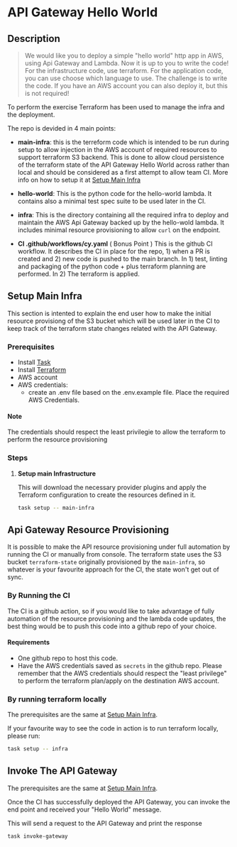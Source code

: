 # API Gateway Hello World

## Description


> We would like you to deploy a simple "hello world" http app in AWS, using Api Gateway and Lambda.
Now it is up to you to write the code!
For the infrastructure code, use terraform.
For the application code, you can use choose which language to use.
The challenge is to write the code.
If you have an AWS account you can also deploy it, but this is not required!

To perform the exercise Terraform has been used to manage the infra and the deployment.

The repo is devided in 4 main points:

- **main-infra**:
  this is the terreform code which is intended to be run during setup to allow injection in the AWS account of required resources to support terraform S3 backend. This is done to allow cloud persistence of the terraform state of the API Gateway Hello World across rather than local and should be considered as a first attempt to allow team CI. More info on how to setup it at [Setup Main Infra](#setup-main-infra)

- **hello-world**:
  This is the python code for the hello-world lambda. It contains also a minimal test spec suite to be used later in the CI.

- **infra**:
  This is the directory containing all the required infra to deploy and maintain the AWS Api Gateway backed up by the hello-wold lambda. It includes minimal resource provisioning to allow `curl` on the endpoint.

- **CI .github/workflows/cy.yaml** ( Bonus Point )
  This is the github CI workflow. It describes the CI in place for the repo, 1) when a PR is created and 2) new code is pushed to the main branch.
  In 1) test, linting and packaging of the python code + plus terraform planning are performed.
  In 2) The terraform is applied.

## Setup Main Infra

This section is intented to explain the end user how to make the initial resource provisiong of the S3 bucket which will be used later in the CI to keep track of the terraform state changes related with the API Gateway.

### Prerequisites

- Install [Task](https://taskfile.dev/#/installation)
- Install [Terraform](https://learn.hashicorp.com/tutorials/terraform/install-cli)
- AWS account
- AWS credentials:
  - create an .env file based on the .env.example file. Place the required AWS Credentials.

#### Note

The credentials should respect the least privilegie to allow the terraform to perform the resource provisioning


### Steps

1. **Setup main Infrastructure**

    This will download the necessary provider plugins  and apply the Terraform configuration to create the resources defined in it.

    ```bash
    task setup -- main-infra
    ```

## Api Gateway Resource Provisioning

It is possible to make the API resource provisioning under full automation by running the CI or manually from console.
The terraform state uses the S3 bucket `terraform-state` originally provisioned by the `main-infra`, so whatever is your favourite approach for the CI, the state won't get out of sync.

### By Running the CI

The CI is a github action, so if you would like to take advantage of fully automation of the resource provisioning and the lambda code updates, the best thing would be to push this code into a github repo of your choice.

#### Requirements

- One github repo to host this code.
- Have the AWS credentials saved as `secrets` in the github repo. Please remember that the AWS credentials should respect the "least privilege" to perform the terraform plan/apply on the destination AWS account.

### By running terraform locally

The prerequisites are the same  at [Setup Main Infra](#setup-main-infra).

If your favourite way to see the code in action is to run terraform locally, please run:

```bash
task setup -- infra
```

## Invoke The API Gateway

The prerequisites are the same  at [Setup Main Infra](#setup-main-infra).

Once the CI has successfully deployed the API Gateway, you can invoke the end point and received your "Hello World" message.

This will send a request to the API Gateway and print the response

```bash
task invoke-gateway
```

